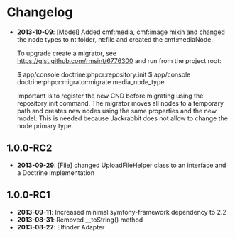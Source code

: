 Changelog
=========

* **2013-10-09**: [Model] Added cmf:media, cmf:image mixin and changed the node
    types to nt:folder, nt:file and created the cmf:mediaNode.

    To upgrade create a migrator, see https://gist.github.com/rmsint/6776300
    and run from the project root:

    $ app/console doctrine:phpcr:repository:init
    $ app/console doctrine:phpcr:migrator:migrate media_node_type

    Important is to register the new CND before migrating using the repository
    init command. The migrator moves all nodes to a temporary path and creates
    new nodes using the same properties and the new model. This is needed
    because Jackrabbit does not allow to change the node primary type.

1.0.0-RC2
---------

* **2013-09-29**: [File] changed UploadFileHelper class to an interface and
  a Doctrine implementation

1.0.0-RC1
---------

* **2013-09-11**: Increased minimal symfony-framework dependency to 2.2
* **2013-08-31**: Removed __toString() method
* **2013-08-27**: Elfinder Adapter

